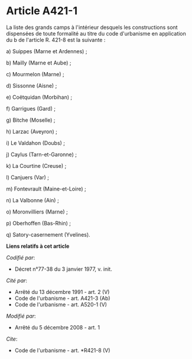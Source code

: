 # Article A421-1

La liste des grands camps à l'intérieur desquels les constructions sont dispensées de toute formalité au titre du code
d'urbanisme en application du b de l'article R. 421-8 est la suivante : 

a) Suippes (Marne et Ardennes) ; 

b) Mailly (Marne et Aube) ; 

c) Mourmelon (Marne) ; 

d) Sissonne (Aisne) ; 

e) Coëtquidan (Morbihan) ; 

f) Garrigues (Gard) ; 

g) Bitche (Moselle) ; 

h) Larzac (Aveyron) ; 

i) Le Valdahon (Doubs) ; 

j) Caylus (Tarn-et-Garonne) ; 

k) La Courtine (Creuse) ; 

l) Canjuers (Var) ; 

m) Fontevrault (Maine-et-Loire) ; 

n) La Valbonne (Ain) ; 

o) Moronvilliers (Marne) ; 

p) Oberhoffen (Bas-Rhin) ; 

q) Satory-casernement (Yvelines).

**Liens relatifs à cet article**

_Codifié par_:

  - Décret n°77-38 du 3 janvier 1977, v. init.

_Cité par_:

  - Arrêté du 13 décembre 1991 - art. 2 (V)
  - Code de l'urbanisme - art. A421-3 (Ab)
  - Code de l'urbanisme - art. A520-1 (V)

_Modifié par_:

  - Arrêté du 5 décembre 2008 - art. 1

_Cite_:

  - Code de l'urbanisme - art. *R421-8 (V)
